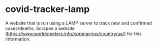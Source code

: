 # covid-tracker-lamp
A website that is run using a LAMP server to track new and confirmed cases/deaths. Scrapes a website (https://www.worldometers.info/coronavirus/country/us/) for this information.
